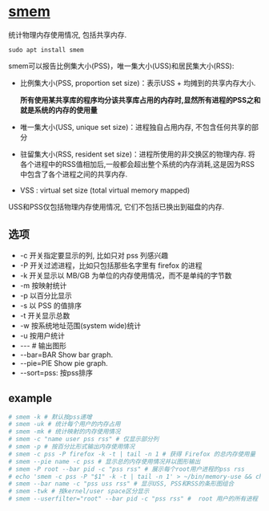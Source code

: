 # [smem](https://www.selenic.com/smem/)
统计物理内存使用情况, 包括共享内存.

`sudo apt install smem`

smem可以报告比例集大小(PSS)，唯一集大小(USS)和居民集大小(RSS):
- 比例集大小(PSS, proportion set size)：表示USS + 均摊到的共享内存大小.

    **所有使用某共享库的程序均分该共享库占用的内存时,显然所有进程的PSS之和就是系统的内存的使用量**

- 唯一集大小(USS, unique set size)：进程独自占用内存, 不包含任何共享的部分
- 驻留集大小(RSS, resident set size)：进程所使用的非交换区的物理内存. 将各个进程中的RSS值相加后,一般都会超出整个系统的内存消耗,这是因为RSS中包含了各个进程之间的共享内存.
- VSS : virtual set size (total virtual memory mapped)

USS和PSS仅包括物理内存使用情况, 它们不包括已换出到磁盘的内存.

## 选项
- -c 开关指定要显示的列, 比如只对 pss 列感兴趣
- -P 开关过滤进程，比如只包括那些名字里有 firefox 的进程
- -k 开关显示以 MB/GB 为单位的内存使用情况，而不是单纯的字节数
- -m 按映射统计
- -p 以百分比显示
- -s 以 PSS 的值排序
- -t 开关显示总数
- -w 按系统地址范围(system wide)统计
- -u 按用户统计
- --- # 输出图形
- --bar=BAR     Show bar graph.
- --pie=PIE     Show pie graph.
- --sort=pss: 按pss排序

## example
```bash
# smem -k # 默认按pss递增
# smem -uk # 统计每个用户的内存占用
# smem -mk # 统计映射的内存使用情况
# smem -c "name user pss rss" # 仅显示部分列
# smem -p # 按百分比形式输出内存使用情况
# smem -c pss -P firefox -k -t | tail -n 1 # 获得 Firefox 的总内存使用量
# smem --pie name -c pss # 显示总的内存使用情况并以图形输出
# smem -P root --bar pid -c "pss rss" # 展示每个root用户进程的pss rss
# echo 'smem -c pss -P "$1" -k -t | tail -n 1' > ~/bin/memory-use && chmod +x ~/bin/memory-use # 内存统计脚本, 用法`memory-use firefox`
# smem --bar name -c "pss uss rss" # 显示USS, PSS和RSS的条形图组合
# smem -twk # 按kernel/user space区分显示
# smem --userfilter="root" --bar pid -c "pss rss" #  root 用户的所有进程
```